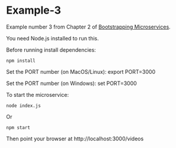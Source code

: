 # Example-3

Example number 3 from Chapter 2 of [Bootstrapping Microservices](http://bit.ly/2o0aDsP).

You need Node.js installed to run this.

Before running install dependencies:

    npm install

Set the PORT number (on MacOS/Linux):
    export PORT=3000

Set the PORT number (on Windows):
    set PORT=3000

To start the microservice:

    node index.js

Or 

    npm start

Then point your browser at http://localhost:3000/videos